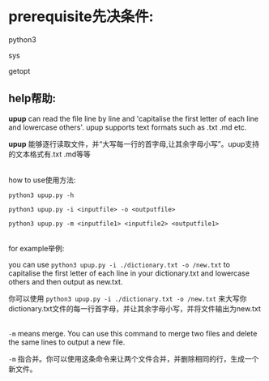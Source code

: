 # prerequisite先决条件:

python3

sys

getopt



## help帮助:

**upup** can read the file line by line and 'capitalise the first letter of each line and lowercase others'. upup supports text formats such as .txt .md etc.

**upup** 能够逐行读取文件，并“大写每一行的首字母,让其余字母小写”。upup支持的文本格式有.txt .md等等<br><br>

how to use使用方法:

`python3 upup.py -h`

`python3 upup.py -i <inputfile> -o <outputfile>`

`python3 upup.py -m <inputfile1> <inputfile2> <outputfile1> `<br><br>


for example举例:

you can use `python3 upup.py -i ./dictionary.txt -o /new.txt` to capitalise the first letter of each line in your dictionary.txt and lowercase others and then output as new.txt.

你可以使用 `python3 upup.py -i ./dictionary.txt -o /new.txt` 来大写你dictionary.txt文件的每一行首字母，并让其余字母小写，并将文件输出为new.txt<br><br>

`-m` means merge. You can use this command to merge two files and delete the same lines to output a new file.

`-m` 指合并。你可以使用这条命令来让两个文件合并，并删除相同的行，生成一个新文件。


